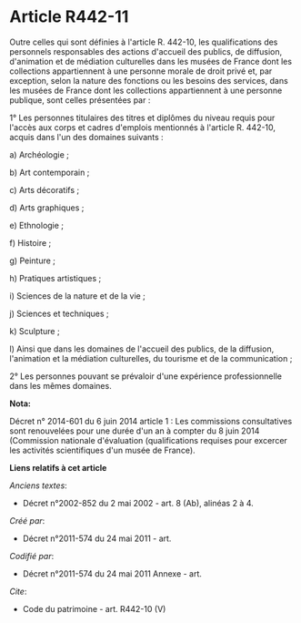 # Article R442-11

Outre celles qui sont définies à l'article R. 442-10, les qualifications des personnels responsables des actions d'accueil
des publics, de diffusion, d'animation et de médiation culturelles dans les musées de France dont les collections
appartiennent à une personne morale de droit privé et, par exception, selon la nature des fonctions ou les besoins des
services, dans les musées de France dont les collections appartiennent à une personne publique, sont celles présentées par :

1° Les personnes titulaires des titres et diplômes du niveau requis pour l'accès aux corps et cadres d'emplois mentionnés à
l'article R. 442-10, acquis dans l'un des domaines suivants :

a) Archéologie ;

b) Art contemporain ;

c) Arts décoratifs ;

d) Arts graphiques ;

e) Ethnologie ;

f) Histoire ;

g) Peinture ;

h) Pratiques artistiques ;

i) Sciences de la nature et de la vie ;

j) Sciences et techniques ;

k) Sculpture ;

l) Ainsi que dans les domaines de l'accueil des publics, de la diffusion, l'animation et la médiation culturelles, du
tourisme et de la communication ;

2° Les personnes pouvant se prévaloir d'une expérience professionnelle dans les mêmes domaines.

**Nota:**

Décret n° 2014-601 du 6 juin 2014 article 1 : Les commissions consultatives sont renouvelées pour une durée d'un an à compter
du 8 juin 2014 (Commission nationale d'évaluation (qualifications requises pour excercer les activités scientifiques d'un
musée de France).

**Liens relatifs à cet article**

_Anciens textes_:

  - Décret n°2002-852 du 2 mai 2002 - art. 8 (Ab), alinéas 2 à 4.

_Créé par_:

  - Décret n°2011-574 du 24 mai 2011  - art.

_Codifié par_:

  - Décret n°2011-574 du 24 mai 2011 Annexe - art.

_Cite_:

  - Code du patrimoine - art. R442-10 (V)
